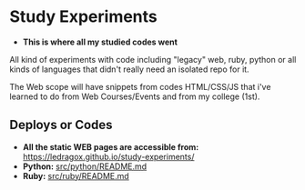 # Study Experiments

- **This is where all my studied codes went**

All kind of experiments with code including "legacy" web, ruby, python or all kinds of languages that didn't really need an isolated repo for it.

The Web scope will have snippets from codes HTML/CSS/JS that i've learned to do from Web Courses/Events and from my college (1st).

## Deploys or Codes

- **All the static WEB pages are accessible from:** <https://ledragox.github.io/study-experiments/>
- **Python:** [src/python/README.md](src/python/)
- **Ruby:** [src/ruby/README.md](src/ruby/)
